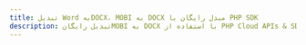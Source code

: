 ---title: تبدیل Word بهDOCX، MOBI به DOCX مبدل رایگان یا PHP SDKdescription: تبدیل رایگانMOBI به DOCX با استفاده از PHP Cloud APIs & SDK. همچنین اسناد Microsoft Word و OpenOffice را در Cloud ایجاد، ویرایش و رندر کنید.---